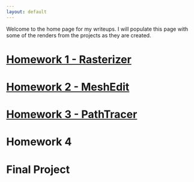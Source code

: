 ```yaml
---
layout: default
---
```

Welcome to the home page for my writeups.
I will populate this page with some of the renders from the projects as they are created.

# [Homework 1 - Rasterizer]({{site.baseurl}}/rasterizer)
 
# [Homework 2 - MeshEdit]({{site.baseurl}}/meshedit)
 
# [Homework 3 - PathTracer]({{site.baseurl}}/pathtracer)
 
# Homework 4
 
# Final Project